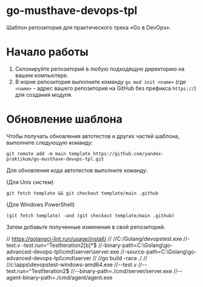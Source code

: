 # go-musthave-devops-tpl

Шаблон репозитория для практического трека «Go в DevOps».

# Начало работы

1. Склонируйте репозиторий в любую подходящую директорию на вашем компьютере.
2. В корне репозитория выполните команду `go mod init <name>` (где `<name>` - адрес вашего репозитория на GitHub без префикса `https://`) для создания модуля.

# Обновление шаблона

Чтобы получать обновления автотестов и других частей шаблона, выполните следующую команду:

```
git remote add -m main template https://github.com/yandex-praktikum/go-musthave-devops-tpl.git
```

Для обновления кода автотестов выполните команду:

(Для Unix систем)

```
git fetch template && git checkout template/main .github
```

(Для Windows PowerShell)

```
(git fetch template) -and (git checkout template/main .github)
```

Затем добавьте полученные изменения в свой репозиторий.



// https://golangci-lint.run/usage/install/
//
//C:/Golang/devopstest.exe
//-test.v -test.run=^TestIteration2[b]*$
//-binary-path=C:\Golang\go-advanced-devops-tpl\cmd\server\server.exe
//-source-path=C:\Golang\go-advanced-devops-tpl\cmd\server
//
//go build -race ./
//
//c:\apps\devopstest-windows-amd64.exe
//--test.v
//--test.run=^TestIteration2$
//--binary-path=./cmd/server/server.exe
//--agent-binary-path=./cmd/agent/agent.exe
